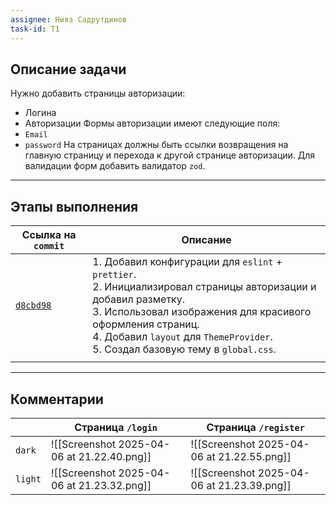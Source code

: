 ```yaml
---
assignee: Нияз Садрутдинов
task-id: T1
---
```

## **Описание задачи**

Нужно добавить страницы авторизации:
- Логина
- Авторизации
Формы авторизации имеют следующие поля:
- `Email`
- `password`
На страницах должны быть ссылки возвращения на главную страницу и перехода к другой странице авторизации.
Для валидации форм добавить валидатор `zod`.

---
## **Этапы выполнения**

| Ссылка на `commit`                                                                                     | Описание                                                                                                                                                                                                                                                                 |
| ------------------------------------------------------------------------------------------------------ | ------------------------------------------------------------------------------------------------------------------------------------------------------------------------------------------------------------------------------------------------------------------------ |
| [`d8cbd98`](https://github.com/iamfromhe1l/pet-market/commit/d8cbd980a06558c91f6922e90f2d6343ac8e0c6a) | 1. Добавил конфигурации для `eslint` + `prettier`.<br>2. Инициализировал страницы авторизации и добавил разметку.<br>3. Использовал изображения для красивого оформления страниц.<br>4. Добавил `layout` для `ThemeProvider`.<br>5. Создал базовую тему в `global.css`.  |
|                                                                                                        |                                                                                                                                                                                                                                                                          |

---
## **Комментарии**

|         | Страница `/login`                          | Страница `/register`                       |
| ------- | ------------------------------------------ | ------------------------------------------ |
| `dark`  | ![[Screenshot 2025-04-06 at 21.22.40.png]] | ![[Screenshot 2025-04-06 at 21.22.55.png]] |
| `light` | ![[Screenshot 2025-04-06 at 21.23.32.png]] | ![[Screenshot 2025-04-06 at 21.23.39.png]] |
